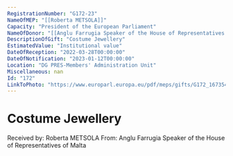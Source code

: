 ```yaml
---
RegistrationNumber: "G172-23"
NameOfMEP: "[[Roberta METSOLA]]"
Capacity: "President of the European Parliament"
NameOfDonor: "[[Anglu Farrugia Speaker of the House of Representatives of Malta]]"
DescriptionOfGift: "Costume Jewellery"
EstimatedValue: "Institutional value"
DateOfReception: "2022-03-28T00:00:00"
DateOfNotification: "2023-01-12T00:00:00"
Location: "DG PRES-Members' Administration Unit"
Miscellaneous: nan
Id: "172"
LinkToPhoto: "https://www.europarl.europa.eu/pdf/meps/gifts/G172_1673540232460.jpg#"
---
```


# Costume Jewellery

Received by: Roberta METSOLA
From: Anglu Farrugia Speaker of the House of Representatives of Malta
